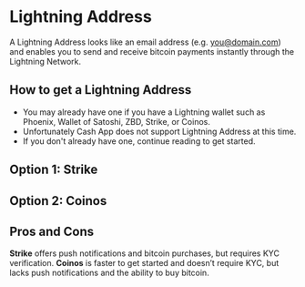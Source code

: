 # Lightning Address

A Lightning Address looks like an email address (e.g. you@domain.com) and enables you to send and receive bitcoin payments instantly through the Lightning Network.

## How to get a Lightning Address
- You may already have one if you have a Lightning wallet such as Phoenix, Wallet of Satoshi, ZBD, Strike, or Coinos.
- Unfortunately Cash App does not support Lightning Address at this time.
- If you don't already have one, continue reading to get started.

## Option 1: Strike

## Option 2: Coinos

## Pros and Cons 
**Strike** offers push notifications and bitcoin purchases, but requires KYC verification. **Coinos** is faster to get started and doesn’t require KYC, but lacks push notifications and the ability to buy bitcoin.
